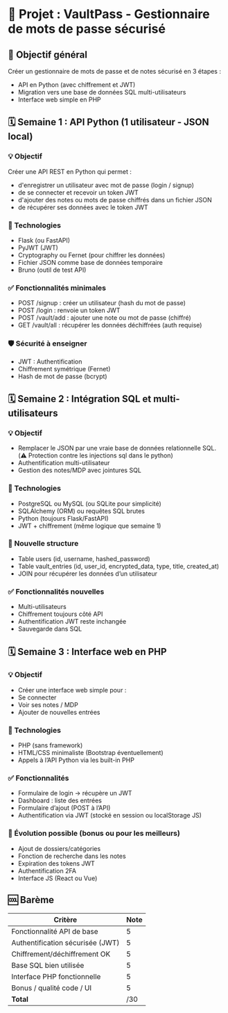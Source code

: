 # 🔐 Projet : VaultPass - Gestionnaire de mots de passe sécurisé
## 🎯 Objectif général

Créer un gestionnaire de mots de passe et de notes sécurisé en 3 étapes :

- API en Python (avec chiffrement et JWT)
- Migration vers une base de données SQL multi-utilisateurs
- Interface web simple en PHP

## 🗓️ Semaine 1 : API Python (1 utilisateur - JSON local)

### 💡 Objectif
Créer une API REST en Python qui permet :
- d'enregistrer un utilisateur avec mot de passe (login / signup)
- de se connecter et recevoir un token JWT
- d'ajouter des notes ou mots de passe chiffrés dans un fichier JSON
- de récupérer ses données avec le token JWT

### 🧰 Technologies

- Flask (ou FastAPI)
- PyJWT (JWT)
- Cryptography ou Fernet (pour chiffrer les données)
- Fichier JSON comme base de données temporaire
- Bruno (outil de test API)

### ✅ Fonctionnalités minimales

- POST /signup : créer un utilisateur (hash du mot de passe)
- POST /login : renvoie un token JWT
- POST /vault/add : ajouter une note ou mot de passe (chiffré)
- GET /vault/all : récupérer les données déchiffrées (auth requise)

### 🛡️ Sécurité à enseigner

- JWT : Authentification
- Chiffrement symétrique (Fernet)
- Hash de mot de passe (bcrypt)

## 🗓️ Semaine 2 : Intégration SQL et multi-utilisateurs
### 💡 Objectif

- Remplacer le JSON par une vraie base de données relationnelle SQL. (⚠️ Protection contre les injections sql dans le python)
- Authentification multi-utilisateur
- Gestion des notes/MDP avec jointures SQL 

### 🧰 Technologies

- PostgreSQL ou MySQL (ou SQLite pour simplicité)
- SQLAlchemy (ORM) ou requêtes SQL brutes
- Python (toujours Flask/FastAPI)
- JWT + chiffrement (même logique que semaine 1)

### 🧩 Nouvelle structure

- Table users (id, username, hashed_password)
- Table vault_entries (id, user_id, encrypted_data, type, title, created_at)
- JOIN pour récupérer les données d’un utilisateur

### ✅ Fonctionnalités nouvelles

- Multi-utilisateurs
- Chiffrement toujours côté API
- Authentification JWT reste inchangée
- Sauvegarde dans SQL

## 🗓️ Semaine 3 : Interface web en PHP
### 💡 Objectif

- Créer une interface web simple pour :
- Se connecter
- Voir ses notes / MDP
- Ajouter de nouvelles entrées

### 🧰 Technologies

- PHP (sans framework)
- HTML/CSS minimaliste (Bootstrap éventuellement)
- Appels à l’API Python via les built-in PHP

### ✅ Fonctionnalités

- Formulaire de login → récupère un JWT
- Dashboard : liste des entrées
- Formulaire d’ajout (POST à l’API)
- Authentification via JWT (stocké en session ou localStorage JS)

### 🌱 Évolution possible (bonus ou pour les meilleurs)

- Ajout de dossiers/catégories
- Fonction de recherche dans les notes
- Expiration des tokens JWT
- Authentification 2FA
- Interface JS (React ou Vue)

## 🆒 Barème

| Critère                          | Note |
| -------------------------------- | ---- |
| Fonctionnalité API de base       | 5    |
| Authentification sécurisée (JWT) | 5    |
| Chiffrement/déchiffrement OK     | 5    |
| Base SQL bien utilisée           | 5    |
| Interface PHP fonctionnelle      | 5    |
| Bonus / qualité code / UI        | 5    |
| **Total**                        | /30  |
